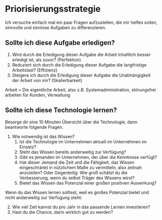 # Priorisierungsstrategie

Ich versuche einfach mal ein paar Fragen aufzustellen, die mir helfen sollen, sinnvolle und sinnlose Aufgaben zu differenzieren. 

## Sollte ich diese Aufgabe erledigen?

1. Wird durch die Erledigung dieser Aufgabe die Arbeit inhaltlich besser erledigt ist, als zuvor? (Perfektion)
2. Reduziert sich durch die Erledigung dieser Aufgabe die langfristige Arbeitslast? (Effizienz)
3. Steigere ich durch die Erledigung dieser Aufgabe die Unabhängigkeit der Arbeit von mir? (Skalierbarkeit)

Arbeit = Die eigentliche Arbeit, also z.B. Systemadministration, störungsfrei arbeiten für Kunden, Verwaltung

## Sollte ich diese Technologie lernen?

Besorge dir eine 10 Minuten Übersicht über die Technologie, dann beantworte folgende Fragen. 

1. Wie notwendig ist das Wissen?
   1. Ist die Technologie im Unternehmen aktuell im Unternehmen im Einsatz?
   2. Steht das Wissen bereits anderweitig zur Verfügung?
   3. Gibt es jemanden im Unternehmen, der über die Kenntnisse verfügt?
   4. Hat dieser Jemand die Zeit und die Fähigkeit, das Wissen eingeschränkt in nützlichem Maße zu vermitteln, also zeitnah anzuleiten? Oder Gegenteilig: Wie groß schätzt du die Verbesserung, wenn du selbst Träger des Wissens wirst?
   5. Bietet das Wissen das Potenzial einer großen positiven Auswirkung?

Wenn du das Wissen lernen solltest, weil es großes Potenzial bietet und nicht anderweitig zur Verfügung steht:

2. Wie viel Zeit kannst du pro Jahr in das passende Lernen investieren?
3. Hast du die Chance, darin wirklich gut zu werden?
